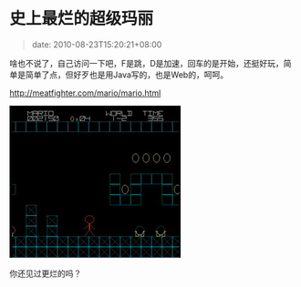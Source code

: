 # 史上最烂的超级玛丽
>date: 2010-08-23T15:20:21+08:00


啥也不说了，自己访问一下吧，F是跳，D是加速，回车的是开始，还挺好玩，简单是简单了点，但好歹也是用Java写的，也是Web的，呵呵。


<http://meatfighter.com/mario/mario.html>


[![史上最烂的超级玛丽](/assets/images/coolshell.cn/wp-content/uploads/2010/08/super_mario.jpg "Super Mario")](http://meatfighter.com/mario/mario.html)


你还见过更烂的吗？


